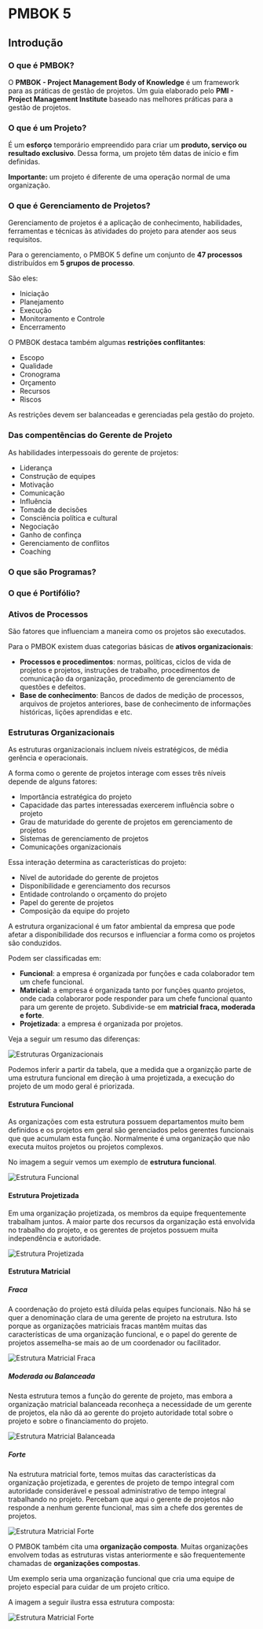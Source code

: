 # PMBOK 5

## Introdução

### O que é PMBOK?

O **PMBOK - Project Management Body of Knowledge** é um framework para as práticas de gestão de projetos. Um guia elaborado pelo **PMI - Project Management Institute** baseado nas melhores práticas para a gestão de projetos.

### O que é um Projeto?

É um **esforço** temporário empreendido para criar um **produto, serviço ou resultado exclusivo**. Dessa forma, um projeto têm datas de início e fim definidas.

**Importante:** um projeto é diferente de uma operação normal de uma organização.

### O que é Gerenciamento de Projetos?

Gerenciamento de projetos é a aplicação de conhecimento, habilidades, ferramentas e técnicas às atividades do projeto para atender aos seus requisitos.

Para o gerenciamento, o PMBOK 5 define um conjunto de **47 processos** distribuídos em **5 grupos de processo**.

São eles:

- Iniciação
- Planejamento
- Execução
- Monitoramento e Controle
- Encerramento

O PMBOK destaca também algumas **restrições conflitantes**:

- Escopo
- Qualidade
- Cronograma
- Orçamento
- Recursos
- Riscos

As restrições devem ser balanceadas e gerenciadas pela gestão do projeto.

### Das compentências do Gerente de Projeto

As habilidades interpessoais do gerente de projetos:

- Liderança
- Construção de equipes
- Motivação
- Comunicação
- Influência
- Tomada de decisões
- Consciência política e cultural
- Negociação
- Ganho de confinça
- Gerenciamento de conflitos
- Coaching

### O que são Programas?

### O que é Portifólio?

### Ativos de Processos

São fatores que influenciam a maneira como os projetos são executados.

Para o PMBOK existem duas categorias básicas de **ativos organizacionais**:

- **Processos e procedimentos**: normas, políticas, ciclos de vida de projetos e projetos, instruções de trabalho, procedimentos de comunicação da organização, procedimento de gerenciamento de questões e defeitos.
- **Base de conhecimento**: Bancos de dados de medição de processos, arquivos de projetos anteriores, base de conhecimento de informações históricas, lições aprendidas e etc.

### Estruturas Organizacionais

As estruturas organizacionais incluem níveis estratégicos, de média gerência e operacionais.

A forma como o gerente de projetos interage com esses três níveis depende de alguns fatores:

- Importância estratégica do projeto
- Capacidade das partes interessadas exercerem influência sobre o projeto
- Grau de maturidade do gerente de projetos em gerenciamento de projetos
- Sistemas de gerenciamento de projetos
- Comunicações organizacionais

Essa interação determina as características do projeto:

- Nível de autoridade do gerente de projetos
- Disponibilidade e gerenciamento dos recursos
- Entidade controlando o orçamento do projeto
- Papel do gerente de projetos
- Composição da equipe do projeto

A estrutura organizacional é um fator ambiental da empresa que pode afetar a disponibilidade dos recursos e influenciar a forma como os projetos são conduzidos.

Podem ser classificadas em:

- **Funcional**: a empresa é organizada por funções e cada colaborador tem um chefe funcional.
- **Matricial**: a empresa é organizada tanto por funções quanto projetos, onde cada colaboraror pode responder para um chefe funcional quanto para um gerente de projeto. Subdivide-se em **matricial fraca, moderada e forte**.
- **Projetizada**: a empresa é organizada por projetos.

Veja a seguir um resumo das diferenças:

![Estruturas Organizacionais](../images/estrutura-organizacional-2.jpg)

Podemos inferir a partir da tabela, que a medida que a organizção parte de uma estrutura funcional em direção à uma projetizada, a execução do projeto de um modo geral é priorizada.

#### Estrutura Funcional

As organizações com esta estrutura possuem departamentos muito bem definidos e os projetos em geral são gerenciados pelos gerentes funcionais que que acumulam esta função. Normalmente é uma organização que não executa muitos projetos ou projetos complexos.

No imagem a seguir vemos um exemplo de **estrutura funcional**.

![Estrutura Funcional](../images/estrutura-funcional.png)

#### Estrutura Projetizada

Em uma organização projetizada, os membros da equipe frequentemente trabalham juntos. A maior parte dos recursos da organização está envolvida no trabalho do projeto, e os gerentes de projetos possuem muita independência e autoridade.

![Estrutura Projetizada](../images/estrutura-projetizada.png)

#### Estrutura Matricial

##### Fraca

A coordenação do projeto está diluída pelas equipes funcionais. Não há se quer a denominação clara de uma gerente de projeto na estrutura. Isto porque as organizações matriciais fracas mantêm muitas das características de uma organização funcional, e o papel do gerente de projetos assemelha-se mais ao de um coordenador ou facilitador.

![Estrutura Matricial Fraca](../images/estrutura-matricial-fraca.png)

##### Moderada ou Balanceada

Nesta estrutura temos a função do gerente de projeto, mas embora a organização matricial balanceada reconheça a necessidade de um gerente de projetos, ela não dá ao gerente do projeto autoridade total sobre o projeto e sobre o financiamento do projeto.

![Estrutura Matricial Balanceada](../images/estrutura-matricial-balanceada.png)

##### Forte

Na estrutura matricial forte, temos muitas das características da organização projetizada, e gerentes de projeto de tempo integral com autoridade considerável e pessoal administrativo de tempo integral trabalhando no projeto. Percebam que aqui o gerente de projetos não responde a nenhum gerente funcional, mas sim a chefe dos gerentes de projetos.

![Estrutura Matricial Forte](../images/estrutura-matricial-forte.png)

O PMBOK também cita uma **organização composta**. Muitas organizações envolvem todas as estruturas vistas anteriormente e são frequentemente chamadas de **organizações compostas**.

Um exemplo seria uma organização funcional que cria uma equipe de projeto especial para cuidar de um projeto crítico.

A imagem a seguir ilustra essa estrutura composta:

![Estrutura Matricial Forte](../images/estrutura-composta.jpg)